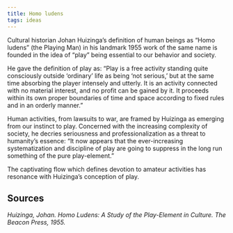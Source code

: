 ```yaml
---
title: Homo ludens
tags: ideas
---
```


Cultural historian Johan Huizinga’s definition of human beings as “Homo ludens” (the Playing Man) in his landmark 1955 work of the same name is founded in the idea of “play” being essential to our behavior and society.  

He gave the definition of play as: “Play is a free activity standing quite consciously outside ‘ordinary’ life as being ‘not serious,’ but at the same time absorbing the player intensely and utterly. It is an activity connected with no material interest, and no profit can be gained by it. It proceeds within its own proper boundaries of time and space according to fixed rules and in an orderly manner.”

Human activities, from lawsuits to war, are framed by Huizinga as emerging from our instinct to play. Concerned with the increasing complexity of society, he decries seriousness and professionalization as a threat to humanity’s essence: “It now appears that the ever-increasing systematization and discipline of play are going to suppress in the long run something of the pure play-element.” 

The captivating flow which defines devotion to amateur activities has resonance with Huizinga’s conception of play.

## Sources

*Huizinga, Johan. Homo Ludens: A Study of the Play-Element in Culture. The Beacon Press, 1955.*
